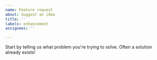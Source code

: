 ```yaml
---
name: Feature request
about: Suggest an idea
title: ''
labels: enhancement
assignees: ''

---
```


Start by telling us what problem you're trying to solve. Often a solution already exists!
